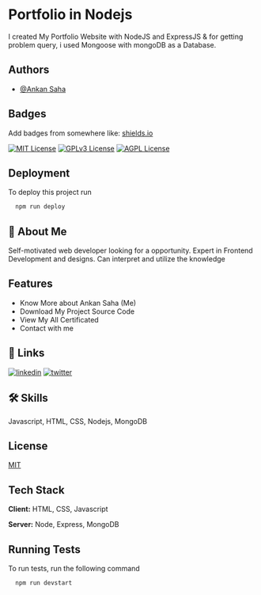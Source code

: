 
# Portfolio in Nodejs

I created My Portfolio Website with NodeJS and ExpressJS & for getting problem query, i used Mongoose with mongoDB as a Database.


## Authors

- [@Ankan Saha](https://www.github.com/AnkanSaha)


## Badges

Add badges from somewhere like: [shields.io](https://shields.io/)

[![MIT License](https://img.shields.io/badge/License-MIT-green.svg)](https://choosealicense.com/licenses/mit/)
[![GPLv3 License](https://img.shields.io/badge/License-GPL%20v3-yellow.svg)](https://opensource.org/licenses/)
[![AGPL License](https://img.shields.io/badge/license-AGPL-blue.svg)](http://www.gnu.org/licenses/agpl-3.0)


## Deployment

To deploy this project run

```bash
  npm run deploy
```


## 🚀 About Me
Self-motivated web developer looking for a opportunity. Expert in Frontend Development and designs. Can interpret and utilize the knowledge


## Features

- Know More about Ankan Saha (Me)
- Download My Project Source Code
- View My All Certificated
- Contact with me


## 🔗 Links
[![linkedin](https://img.shields.io/badge/linkedin-0A66C2?style=for-the-badge&logo=linkedin&logoColor=white)](https://www.linkedin.com/in/ankansaha-)
[![twitter](https://img.shields.io/badge/twitter-1DA1F2?style=for-the-badge&logo=twitter&logoColor=white)](https://twitter.com/theankansaha)


## 🛠 Skills
Javascript, HTML, CSS, Nodejs, MongoDB


## License

[MIT](https://choosealicense.com/licenses/mit/)


## Tech Stack

**Client:** HTML, CSS, Javascript

**Server:** Node, Express, MongoDB


## Running Tests

To run tests, run the following command

```bash
  npm run devstart
```


